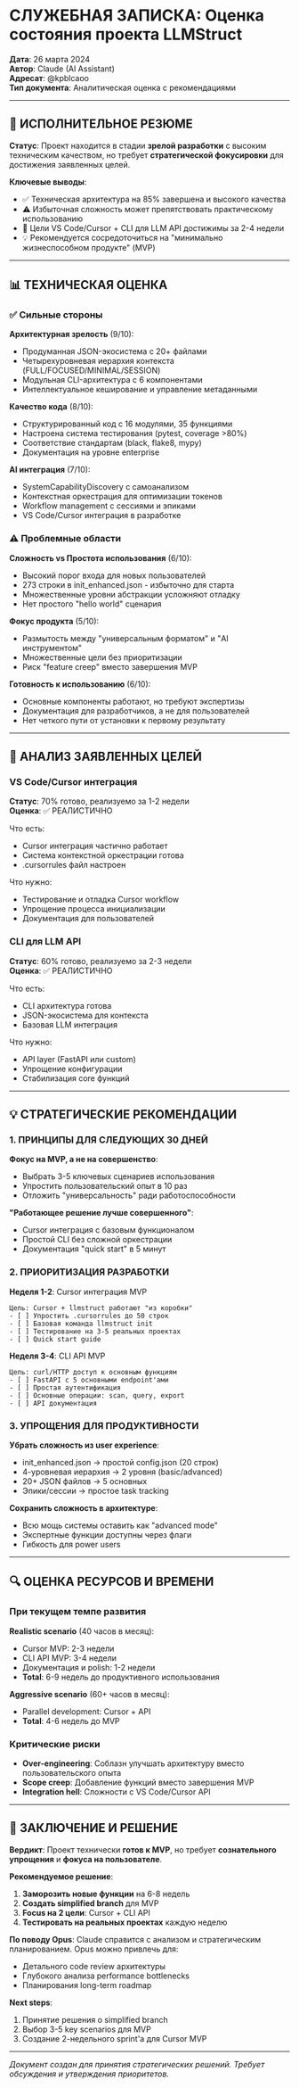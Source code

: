 # СЛУЖЕБНАЯ ЗАПИСКА: Оценка состояния проекта LLMStruct

**Дата**: 26 марта 2024  
**Автор**: Claude (AI Assistant)  
**Адресат**: @kpblcaoo  
**Тип документа**: Аналитическая оценка с рекомендациями  

---

## 🎯 ИСПОЛНИТЕЛЬНОЕ РЕЗЮМЕ

**Статус**: Проект находится в стадии **зрелой разработки** с высоким техническим качеством, но требует **стратегической фокусировки** для достижения заявленных целей.

**Ключевые выводы**:
- ✅ Техническая архитектура на 85% завершена и высокого качества
- ⚠️ Избыточная сложность может препятствовать практическому использованию  
- 🎯 Цели VS Code/Cursor + CLI для LLM API достижимы за 2-4 недели
- 💡 Рекомендуется сосредоточиться на "минимально жизнеспособном продукте" (MVP)

---

## 📊 ТЕХНИЧЕСКАЯ ОЦЕНКА

### ✅ Сильные стороны

**Архитектурная зрелость** (9/10):
- Продуманная JSON-экосистема с 20+ файлами
- Четырехуровневая иерархия контекста (FULL/FOCUSED/MINIMAL/SESSION)
- Модульная CLI-архитектура с 6 компонентами
- Интеллектуальное кеширование и управление метаданными

**Качество кода** (8/10):
- Структурированный код с 16 модулями, 35 функциями
- Настроена система тестирования (pytest, coverage >80%)
- Соответствие стандартам (black, flake8, mypy)
- Документация на уровне enterprise

**AI интеграция** (7/10):
- SystemCapabilityDiscovery с самоанализом
- Контекстная оркестрация для оптимизации токенов
- Workflow management с сессиями и эпиками
- VS Code/Cursor интеграция в разработке

### ⚠️ Проблемные области

**Сложность vs Простота использования** (6/10):
- Высокий порог входа для новых пользователей
- 273 строки в init_enhanced.json - избыточно для старта
- Множественные уровни абстракции усложняют отладку
- Нет простого "hello world" сценария

**Фокус продукта** (5/10):
- Размытость между "универсальным форматом" и "AI инструментом"
- Множественные цели без приоритизации
- Риск "feature creep" вместо завершения MVP

**Готовность к использованию** (6/10):
- Основные компоненты работают, но требуют экспертизы
- Документация для разработчиков, а не для пользователей
- Нет четкого пути от установки к первому результату

---

## 🎯 АНАЛИЗ ЗАЯВЛЕННЫХ ЦЕЛЕЙ

### VS Code/Cursor интеграция
**Статус**: 70% готово, реализуемо за 1-2 недели  
**Оценка**: ✅ РЕАЛИСТИЧНО

Что есть:
- Cursor интеграция частично работает
- Система контекстной оркестрации готова
- .cursorrules файл настроен

Что нужно:
- Тестирование и отладка Cursor workflow
- Упрощение процесса инициализации
- Документация для пользователей

### CLI для LLM API
**Статус**: 60% готово, реализуемо за 2-3 недели  
**Оценка**: ✅ РЕАЛИСТИЧНО

Что есть:
- CLI архитектура готова
- JSON-экосистема для контекста
- Базовая LLM интеграция

Что нужно:
- API layer (FastAPI или custom)
- Упрощение конфигурации
- Стабилизация core функций

---

## 💡 СТРАТЕГИЧЕСКИЕ РЕКОМЕНДАЦИИ

### 1. ПРИНЦИПЫ ДЛЯ СЛЕДУЮЩИХ 30 ДНЕЙ

**Фокус на MVP, а не на совершенство**:
- Выбрать 3-5 ключевых сценариев использования
- Упростить пользовательский опыт в 10 раз
- Отложить "универсальность" ради работоспособности

**"Работающее решение лучше совершенного"**:
- Cursor интеграция с базовым функционалом
- Простой CLI без сложной оркестрации
- Документация "quick start" в 5 минут

### 2. ПРИОРИТИЗАЦИЯ РАЗРАБОТКИ

**Неделя 1-2**: Cursor интеграция MVP
```
Цель: Cursor + llmstruct работают "из коробки"
- [ ] Упростить .cursorrules до 50 строк
- [ ] Базовая команда llmstruct init
- [ ] Тестирование на 3-5 реальных проектах
- [ ] Quick start guide
```

**Неделя 3-4**: CLI API MVP  
```
Цель: curl/HTTP доступ к основным функциям
- [ ] FastAPI с 5 основными endpoint'ами
- [ ] Простая аутентификация
- [ ] Основные операции: scan, query, export
- [ ] API документация
```

### 3. УПРОЩЕНИЯ ДЛЯ ПРОДУКТИВНОСТИ

**Убрать сложность из user experience**:
- init_enhanced.json → простой config.json (20 строк)
- 4-уровневая иерархия → 2 уровня (basic/advanced)
- 20+ JSON файлов → 5 основных
- Эпики/сессии → простое task tracking

**Сохранить сложность в архитектуре**:
- Всю мощь системы оставить как "advanced mode"
- Экспертные функции доступны через флаги
- Гибкость для power users

---

## 🔍 ОЦЕНКА РЕСУРСОВ И ВРЕМЕНИ

### При текущем темпе развития

**Realistic scenario** (40 часов в месяц):
- Cursor MVP: 2-3 недели
- CLI API MVP: 3-4 недели  
- Документация и polish: 1-2 недели
- **Total**: 6-9 недель до продуктивного использования

**Aggressive scenario** (60+ часов в месяц):
- Parallel development: Cursor + API
- **Total**: 4-6 недель до MVP

### Критические риски
- **Over-engineering**: Соблазн улучшать архитектуру вместо пользовательского опыта
- **Scope creep**: Добавление функций вместо завершения MVP
- **Integration hell**: Сложности с VS Code/Cursor API

---

## 🎪 ЗАКЛЮЧЕНИЕ И РЕШЕНИЕ

**Вердикт**: Проект технически **готов к MVP**, но требует **сознательного упрощения** и **фокуса на пользователе**.

**Рекомендуемое решение**:
1. **Заморозить новые функции** на 6-8 недель
2. **Создать simplified branch** для MVP
3. **Focus на 2 цели**: Cursor + CLI API  
4. **Тестировать на реальных проектах** каждую неделю

**По поводу Opus**: Claude справится с анализом и стратегическим планированием. Opus можно привлечь для:
- Детального code review архитектуры
- Глубокого анализа performance bottlenecks
- Планирования long-term roadmap

**Next steps**:
1. Принятие решения о simplified branch
2. Выбор 3-5 key scenarios для MVP
3. Создание 2-недельного sprint'а для Cursor MVP

---

*Документ создан для принятия стратегических решений. Требует обсуждения и утверждения приоритетов.* 